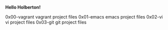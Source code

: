 **Hello Holberton!**

0x00-vagrant vagrant project files
0x01-emacs emacs project files
0x02-vi vi project files
0x03-git git project files


